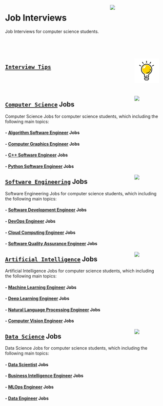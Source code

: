 <a href="/README.md"><img align="right" width="160" src="/logos/job-interviews.png"></img></a>

# Job Interviews
Job Interviews for computer science students.

<br><br><br>

<a href="/Tips/README.md"><img align="right" width="80" src="/logos/tips.png"></img></a>

## [`Interview Tips`](/Tips/README.md)

<br><br><br>

<a href="/Computer-Science/README.md"><img align="right" width="80" src="https://github.com/cs-MohamedAyman/cs-MohamedAyman/blob/main/repos-logos/computer-science-department.png"></img></a>

## [`Computer Science`](/Computer-Science/README.md) Jobs
Computer Science Jobs for computer science students, which including the following main topics:

#### - [Algorithm Software Engineer](/Computer-Science/README.md) Jobs
#### - [Computer Graphics Engineer](/Computer-Science/README.md) Jobs
#### - [C++ Software Engineer](/Computer-Science/README.md) Jobs
#### - [Python Software Engineer](/Computer-Science/README.md) Jobs

<a href="/Software-Engineering/README.md"><img align="right" width="80" src="https://github.com/cs-MohamedAyman/cs-MohamedAyman/blob/main/repos-logos/software-engineering-department.png"></img></a>

## [`Software Engineering`](/Software-Engineering/README.md) Jobs
Software Engineering Jobs for computer science students, which including the following main topics:

#### - [Software Development Engineer](/Software-Engineering/README.md) Jobs
#### - [DevOps Engineer](/Software-Engineering/README.md) Jobs
#### - [Cloud Computing Engineer](/Software-Engineering/README.md) Jobs
#### - [Software Quality Assurance Engineer](/Software-Engineering/README.md) Jobs

<a href="/Artificial-Intelligence/README.md"><img align="right" width="80" src="https://github.com/cs-MohamedAyman/cs-MohamedAyman/blob/main/repos-logos/artificial-intelligence-department.png"></img></a>

## [`Artificial Intelligence`](/Artificial-Intelligence/README.md) Jobs
Artificial Intelligence Jobs for computer science students, which including the following main topics:

#### - [Machine Learning Engineer](/Artificial-Intelligence/README.md) Jobs
#### - [Deep Learning Engineer](/Artificial-Intelligence/README.md) Jobs
#### - [Natural Language Processing Engineer](/Artificial-Intelligence/README.md) Jobs
#### - [Computer Vision Engineer](/Artificial-Intelligence/README.md) Jobs

<a href="/Data-Science/README.md"><img align="right" width="80" src="https://github.com/cs-MohamedAyman/cs-MohamedAyman/blob/main/repos-logos/data-science-department.png"></img></a>

## [`Data Science`](/Data-Science/README.md) Jobs
Data Science Jobs for computer science students, which including the following main topics:

#### - [Data Scientist](/Data-Science/README.md) Jobs
#### - [Business Intelligence Engineer](/Data-Science/README.md) Jobs
#### - [MLOps Engineer](/Data-Science/README.md) Jobs
#### - [Data Engineer](/Data-Science/README.md) Jobs
